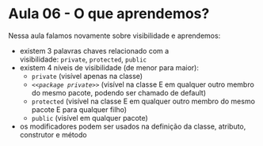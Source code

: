 # Aula 06 - O que aprendemos?

Nessa aula falamos novamente sobre visibilidade e aprendemos:

- existem 3 palavras chaves relacionado com a visibilidade: `private`, `protected`, `public`
- existem 4 níveis de visibilidade (de menor para maior):
    - `private` (visível apenas na classe)
    - *`<<package private>>`* (visível na classe E em qualquer outro membro do mesmo pacote, podendo ser chamado de default)
    - `protected` (visível na classe E em qualquer outro membro do mesmo pacote E para qualquer filho)
    - `public` (visível em qualquer pacote)
- os modificadores podem ser usados na definição da classe, atributo, construtor e método